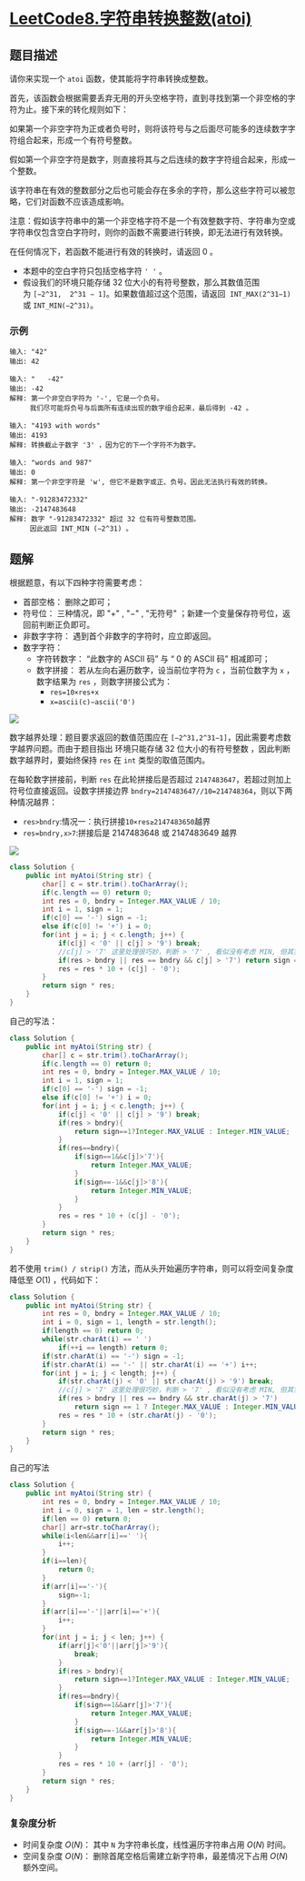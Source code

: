 # [LeetCode8.字符串转换整数(atoi)](https://leetcode-cn.com/problems/string-to-integer-atoi/)
## 题目描述
请你来实现一个 `atoi` 函数，使其能将字符串转换成整数。

首先，该函数会根据需要丢弃无用的开头空格字符，直到寻找到第一个非空格的字符为止。接下来的转化规则如下：

如果第一个非空字符为正或者负号时，则将该符号与之后面尽可能多的连续数字字符组合起来，形成一个有符号整数。

假如第一个非空字符是数字，则直接将其与之后连续的数字字符组合起来，形成一个整数。

该字符串在有效的整数部分之后也可能会存在多余的字符，那么这些字符可以被忽略，它们对函数不应该造成影响。

注意：假如该字符串中的第一个非空格字符不是一个有效整数字符、字符串为空或字符串仅包含空白字符时，则你的函数不需要进行转换，即无法进行有效转换。

在任何情况下，若函数不能进行有效的转换时，请返回 0 。

- 本题中的空白字符只包括空格字符 `' '` 。
- 假设我们的环境只能存储 32 位大小的有符号整数，那么其数值范围为 `[−2^31,  2^31 − 1]`。如果数值超过这个范围，请返回  `INT_MAX(2^31−1)` 或 `INT_MIN(−2^31)`。

### 示例
```
输入: "42"
输出: 42
```
```
输入: "   -42"
输出: -42
解释: 第一个非空白字符为 '-', 它是一个负号。
     我们尽可能将负号与后面所有连续出现的数字组合起来，最后得到 -42 。
```
```
输入: "4193 with words"
输出: 4193
解释: 转换截止于数字 '3' ，因为它的下一个字符不为数字。
```
```
输入: "words and 987"
输出: 0
解释: 第一个非空字符是 'w', 但它不是数字或正、负号。因此无法执行有效的转换。
```
```
输入: "-91283472332"
输出: -2147483648
解释: 数字 "-91283472332" 超过 32 位有符号整数范围。 
     因此返回 INT_MIN (−2^31) 。
```
## 题解
根据题意，有以下四种字符需要考虑：

- 首部空格： 删除之即可；
- 符号位： 三种情况，即 "+" , "−" , "无符号" ；新建一个变量保存符号位，返回前判断正负即可。
- 非数字字符： 遇到首个非数字的字符时，应立即返回。
- 数字字符：
  - 字符转数字： “此数字的 ASCII 码” 与 “ 0 的 ASCII 码” 相减即可；
  - 数字拼接： 若从左向右遍历数字，设当前位字符为 `c` ，当前位数字为 `x` ，数字结果为 `res` ，则数字拼接公式为：
    - `res=10×res+x`
    - `x=ascii(c)−ascii('0')`

 ![](https://picgp.oss-cn-beijing.aliyuncs.com/img/20201011204535.png)

数字越界处理：题目要求返回的数值范围应在 `[−2^31,2^31−1]`，因此需要考虑数字越界问题。而由于题目指出 环境只能存储 32 位大小的有符号整数 ，因此判断数字越界时，要始终保持 `res` 在 `int` 类型的取值范围内。

在每轮数字拼接前，判断 `res` 在此轮拼接后是否超过 `2147483647`，若超过则加上符号位直接返回。设数字拼接边界 `bndry=2147483647//10=214748364`，则以下两种情况越界：

- `res>bndry`:情况一：执行拼接`10×res≥2147483650`越界
- `res=bndry,x>7`:拼接后是 2147483648 或 2147483649 越界

![](https://picgp.oss-cn-beijing.aliyuncs.com/img/20201011204839.png)

```java
class Solution {
    public int myAtoi(String str) {
        char[] c = str.trim().toCharArray();
        if(c.length == 0) return 0;
        int res = 0, bndry = Integer.MAX_VALUE / 10;
        int i = 1, sign = 1;
        if(c[0] == '-') sign = -1;
        else if(c[0] != '+') i = 0;
        for(int j = i; j < c.length; j++) {
            if(c[j] < '0' || c[j] > '9') break;
            //c[j] > '7' 这里处理很巧妙，判断 > '7' , 看似没有考虑 MIN, 但其实无论是 = '8' ,还是 >'8',返回的都是MIN。
            if(res > bndry || res == bndry && c[j] > '7') return sign == 1 ? Integer.MAX_VALUE : Integer.MIN_VALUE;
            res = res * 10 + (c[j] - '0');
        }
        return sign * res;
    }
}
```
自己的写法：
```java
class Solution {
    public int myAtoi(String str) {
        char[] c = str.trim().toCharArray();
        if(c.length == 0) return 0;
        int res = 0, bndry = Integer.MAX_VALUE / 10;
        int i = 1, sign = 1;
        if(c[0] == '-') sign = -1;
        else if(c[0] != '+') i = 0;
        for(int j = i; j < c.length; j++) {
            if(c[j] < '0' || c[j] > '9') break;
            if(res > bndry){
                return sign==1?Integer.MAX_VALUE : Integer.MIN_VALUE;
            }
            if(res==bndry){
                if(sign==1&&c[j]>'7'){
                    return Integer.MAX_VALUE;
                }
                if(sign==-1&&c[j]>'8'){
                    return Integer.MIN_VALUE;
                }
            }
            res = res * 10 + (c[j] - '0');
        }
        return sign * res;
    }
}
```
若不使用 `trim() / strip()` 方法，而从头开始遍历字符串，则可以将空间复杂度降低至 $O(1)$ ，代码如下：
```java
class Solution {
    public int myAtoi(String str) {
        int res = 0, bndry = Integer.MAX_VALUE / 10;
        int i = 0, sign = 1, length = str.length();
        if(length == 0) return 0;
        while(str.charAt(i) == ' ')
            if(++i == length) return 0;
        if(str.charAt(i) == '-') sign = -1;
        if(str.charAt(i) == '-' || str.charAt(i) == '+') i++;
        for(int j = i; j < length; j++) {
            if(str.charAt(j) < '0' || str.charAt(j) > '9') break;
            //c[j] > '7' 这里处理很巧妙，判断 > '7' , 看似没有考虑 MIN, 但其实无论是 = '8' ,还是 >'8',返回的都是MIN。
            if(res > bndry || res == bndry && str.charAt(j) > '7')
                return sign == 1 ? Integer.MAX_VALUE : Integer.MIN_VALUE;
            res = res * 10 + (str.charAt(j) - '0');
        }
        return sign * res;
    }
}
```
自己的写法
```java
class Solution {
    public int myAtoi(String str) {
        int res = 0, bndry = Integer.MAX_VALUE / 10;
        int i = 0, sign = 1, len = str.length();
        if(len == 0) return 0;
        char[] arr=str.toCharArray();
        while(i<len&&arr[i]==' '){
            i++;
        }
        if(i==len){
            return 0;
        }
        if(arr[i]=='-'){
            sign=-1;
        }
        if(arr[i]=='-'||arr[i]=='+'){
            i++;
        }
        for(int j = i; j < len; j++) {
            if(arr[j]<'0'||arr[j]>'9'){
                break;
            }
            if(res > bndry){
                return sign==1?Integer.MAX_VALUE : Integer.MIN_VALUE;
            }
            if(res==bndry){
                if(sign==1&&arr[j]>'7'){
                    return Integer.MAX_VALUE;
                }
                if(sign==-1&&arr[j]>'8'){
                    return Integer.MIN_VALUE;
                }
            }
            res = res * 10 + (arr[j] - '0');
        }
        return sign * res;
    }
}
```
### 复杂度分析
- 时间复杂度 $O(N)$： 其中 `N` 为字符串长度，线性遍历字符串占用 $O(N)$ 时间。
- 空间复杂度 $O(N)$： 删除首尾空格后需建立新字符串，最差情况下占用 $O(N)$ 额外空间。
